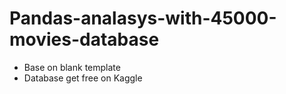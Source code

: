# Pandas-analasys-with-45000-movies-database
+ Base on blank template
+ Database get free on Kaggle
